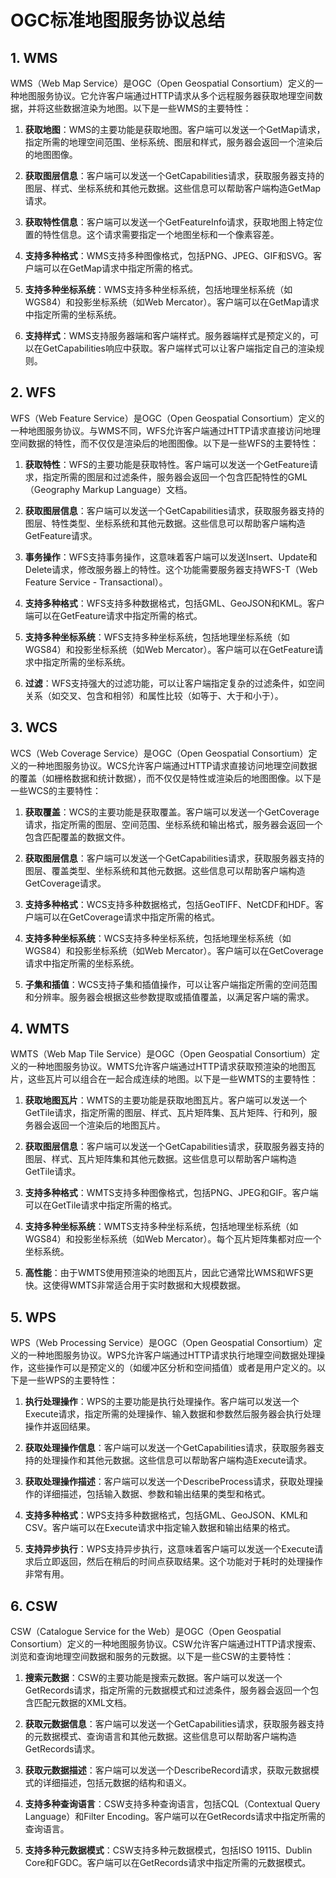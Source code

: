 # OGC标准地图服务协议总结

## 1. WMS

WMS（Web Map Service）是OGC（Open Geospatial Consortium）定义的一种地图服务协议。它允许客户端通过HTTP请求从多个远程服务器获取地理空间数据，并将这些数据渲染为地图。以下是一些WMS的主要特性：

1. **获取地图**：WMS的主要功能是获取地图。客户端可以发送一个GetMap请求，指定所需的地理空间范围、坐标系统、图层和样式，服务器会返回一个渲染后的地图图像。

2. **获取图层信息**：客户端可以发送一个GetCapabilities请求，获取服务器支持的图层、样式、坐标系统和其他元数据。这些信息可以帮助客户端构造GetMap请求。

3. **获取特性信息**：客户端可以发送一个GetFeatureInfo请求，获取地图上特定位置的特性信息。这个请求需要指定一个地图坐标和一个像素容差。

4. **支持多种格式**：WMS支持多种图像格式，包括PNG、JPEG、GIF和SVG。客户端可以在GetMap请求中指定所需的格式。

5. **支持多种坐标系统**：WMS支持多种坐标系统，包括地理坐标系统（如WGS84）和投影坐标系统（如Web Mercator）。客户端可以在GetMap请求中指定所需的坐标系统。

6. **支持样式**：WMS支持服务器端和客户端样式。服务器端样式是预定义的，可以在GetCapabilities响应中获取。客户端样式可以让客户端指定自己的渲染规则。

## 2. WFS

WFS（Web Feature Service）是OGC（Open Geospatial Consortium）定义的一种地图服务协议。与WMS不同，WFS允许客户端通过HTTP请求直接访问地理空间数据的特性，而不仅仅是渲染后的地图图像。以下是一些WFS的主要特性：

1. **获取特性**：WFS的主要功能是获取特性。客户端可以发送一个GetFeature请求，指定所需的图层和过滤条件，服务器会返回一个包含匹配特性的GML（Geography Markup Language）文档。

2. **获取图层信息**：客户端可以发送一个GetCapabilities请求，获取服务器支持的图层、特性类型、坐标系统和其他元数据。这些信息可以帮助客户端构造GetFeature请求。

3. **事务操作**：WFS支持事务操作，这意味着客户端可以发送Insert、Update和Delete请求，修改服务器上的特性。这个功能需要服务器支持WFS-T（Web Feature Service - Transactional）。

4. **支持多种格式**：WFS支持多种数据格式，包括GML、GeoJSON和KML。客户端可以在GetFeature请求中指定所需的格式。

5. **支持多种坐标系统**：WFS支持多种坐标系统，包括地理坐标系统（如WGS84）和投影坐标系统（如Web Mercator）。客户端可以在GetFeature请求中指定所需的坐标系统。

6. **过滤**：WFS支持强大的过滤功能，可以让客户端指定复杂的过滤条件，如空间关系（如交叉、包含和相邻）和属性比较（如等于、大于和小于）。

## 3. WCS

WCS（Web Coverage Service）是OGC（Open Geospatial Consortium）定义的一种地图服务协议。WCS允许客户端通过HTTP请求直接访问地理空间数据的覆盖（如栅格数据和统计数据），而不仅仅是特性或渲染后的地图图像。以下是一些WCS的主要特性：

1. **获取覆盖**：WCS的主要功能是获取覆盖。客户端可以发送一个GetCoverage请求，指定所需的图层、空间范围、坐标系统和输出格式，服务器会返回一个包含匹配覆盖的数据文件。

2. **获取图层信息**：客户端可以发送一个GetCapabilities请求，获取服务器支持的图层、覆盖类型、坐标系统和其他元数据。这些信息可以帮助客户端构造GetCoverage请求。

3. **支持多种格式**：WCS支持多种数据格式，包括GeoTIFF、NetCDF和HDF。客户端可以在GetCoverage请求中指定所需的格式。

4. **支持多种坐标系统**：WCS支持多种坐标系统，包括地理坐标系统（如WGS84）和投影坐标系统（如Web Mercator）。客户端可以在GetCoverage请求中指定所需的坐标系统。

5. **子集和插值**：WCS支持子集和插值操作，可以让客户端指定所需的空间范围和分辨率。服务器会根据这些参数提取或插值覆盖，以满足客户端的需求。

## 4. WMTS

WMTS（Web Map Tile Service）是OGC（Open Geospatial Consortium）定义的一种地图服务协议。WMTS允许客户端通过HTTP请求获取预渲染的地图瓦片，这些瓦片可以组合在一起合成连续的地图。以下是一些WMTS的主要特性：

1. **获取地图瓦片**：WMTS的主要功能是获取地图瓦片。客户端可以发送一个GetTile请求，指定所需的图层、样式、瓦片矩阵集、瓦片矩阵、行和列，服务器会返回一个渲染后的地图瓦片。

2. **获取图层信息**：客户端可以发送一个GetCapabilities请求，获取服务器支持的图层、样式、瓦片矩阵集和其他元数据。这些信息可以帮助客户端构造GetTile请求。

3. **支持多种格式**：WMTS支持多种图像格式，包括PNG、JPEG和GIF。客户端可以在GetTile请求中指定所需的格式。

4. **支持多种坐标系统**：WMTS支持多种坐标系统，包括地理坐标系统（如WGS84）和投影坐标系统（如Web Mercator）。每个瓦片矩阵集都对应一个坐标系统。

5. **高性能**：由于WMTS使用预渲染的地图瓦片，因此它通常比WMS和WFS更快。这使得WMTS非常适合用于实时数据和大规模数据。

## 5. WPS

WPS（Web Processing Service）是OGC（Open Geospatial Consortium）定义的一种地图服务协议。WPS允许客户端通过HTTP请求执行地理空间数据处理操作，这些操作可以是预定义的（如缓冲区分析和空间插值）或者是用户定义的。以下是一些WPS的主要特性：

1. **执行处理操作**：WPS的主要功能是执行处理操作。客户端可以发送一个Execute请求，指定所需的处理操作、输入数据和参数然后服务器会执行处理操作并返回结果。

2. **获取处理操作信息**：客户端可以发送一个GetCapabilities请求，获取服务器支持的处理操作和其他元数据。这些信息可以帮助客户端构造Execute请求。

3. **获取处理操作描述**：客户端可以发送一个DescribeProcess请求，获取处理操作的详细描述，包括输入数据、参数和输出结果的类型和格式。

4. **支持多种格式**：WPS支持多种数据格式，包括GML、GeoJSON、KML和CSV。客户端可以在Execute请求中指定输入数据和输出结果的格式。

5. **支持异步执行**：WPS支持异步执行，这意味着客户端可以发送一个Execute请求后立即返回，然后在稍后的时间点获取结果。这个功能对于耗时的处理操作非常有用。

## 6. CSW

CSW（Catalogue Service for the Web）是OGC（Open Geospatial Consortium）定义的一种地图服务协议。CSW允许客户端通过HTTP请求搜索、浏览和查询地理空间数据和服务的元数据。以下是一些CSW的主要特性：

1. **搜索元数据**：CSW的主要功能是搜索元数据。客户端可以发送一个GetRecords请求，指定所需的元数据模式和过滤条件，服务器会返回一个包含匹配元数据的XML文档。

2. **获取元数据信息**：客户端可以发送一个GetCapabilities请求，获取服务器支持的元数据模式、查询语言和其他元数据。这些信息可以帮助客户端构造GetRecords请求。

3. **获取元数据描述**：客户端可以发送一个DescribeRecord请求，获取元数据模式的详细描述，包括元数据的结构和语义。

4. **支持多种查询语言**：CSW支持多种查询语言，包括CQL（Contextual Query Language）和Filter Encoding。客户端可以在GetRecords请求中指定所需的查询语言。

5. **支持多种元数据模式**：CSW支持多种元数据模式，包括ISO 19115、Dublin Core和FGDC。客户端可以在GetRecords请求中指定所需的元数据模式。